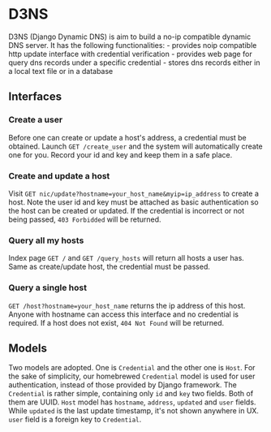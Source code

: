 # D3NS

D3NS (Django Dynamic DNS) is aim to build a no-ip compatible dynamic DNS server. It has the following functionalities:
    - provides noip compatible http update interface with credential verification
    - provides web page for query dns records under a specific credential
    - stores dns records either in a local text file or in a database

## Interfaces

### Create a user

Before one can create or update a host's address, a credential must be obtained. Launch `GET /create_user` and the system will automatically create one for you. Record your id and key and keep them in a safe place.

### Create and update a host

Visit `GET nic/update?hostname=your_host_name&myip=ip_address` to create a host. Note the user id and key must be attached as basic authentication so the host can be created or updated. If the credential is incorrect or not being passed, `403 Forbidded` will be returned.

### Query all my hosts

Index page `GET /` and `GET /query_hosts` will return all hosts a user has. Same as create/update host, the credential must be passed.

### Query a single host

`GET /host?hostname=your_host_name` returns the ip address of this host. Anyone with hostname can access this interface and no credential is required. If a host does not exist, `404 Not Found` will be returned.

## Models

Two models are adopted. One is `Credential` and the other one is `Host`. For the sake of simplicity, our homebrewed `Credential` model is used for user authentication, instead of those provided by Django framework. The `Credential` is rather simple, containing only `id` and `key` two fields. Both of them are UUID. `Host` model has `hostname`, `address`, `updated` and `user` fields. While `updated` is the last update timestamp, it's not shown anywhere in UX. `user` field is a foreign key to `Credential`.